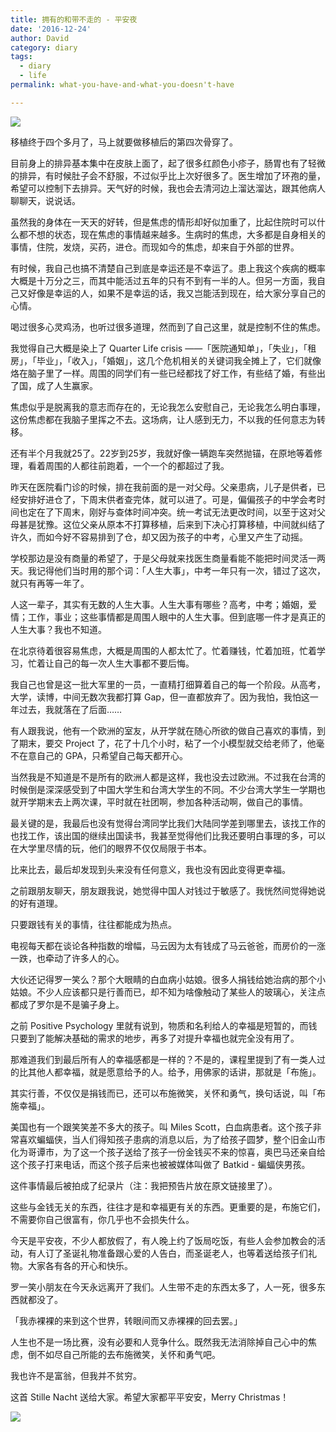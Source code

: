 ```yaml
---
title: 拥有的和带不走的 - 平安夜
date: '2016-12-24'
author: David
category: diary
tags:
  - diary
  - life
permalink: what-you-have-and-what-you-doesn't-have

---
```


![](/images/wp_weixin_public/拥有的和带不走的.jpg)

移植终于四个多月了，马上就要做移植后的第四次骨穿了。

目前身上的排异基本集中在皮肤上面了，起了很多红颜色小疹子，肠胃也有了轻微的排异，有时候肚子会不舒服，不过似乎比上次好很多了。医生增加了环孢的量，希望可以控制下去排异。天气好的时候，我也会去清河边上溜达溜达，跟其他病人聊聊天，说说话。

虽然我的身体在一天天的好转，但是焦虑的情形却好似加重了，比起住院时可以什么都不想的状态，现在焦虑的事情越来越多。生病时的焦虑，大多都是自身相关的事情，住院，发烧，买药，进仓。而现如今的焦虑，却来自于外部的世界。

有时候，我自己也搞不清楚自己到底是幸运还是不幸运了。患上我这个疾病的概率大概是十万分之三，而其中能活过五年的只有不到有一半的人。但另一方面，我自己又好像是幸运的人，如果不是幸运的话，我又岂能活到现在，给大家分享自己的心情。

喝过很多心灵鸡汤，也听过很多道理，然而到了自己这里，就是控制不住的焦虑。

我觉得自己大概是染上了 Quarter Life crisis ——「医院通知单」，「失业」，「租房」，「毕业」，「收入」，「婚姻」，这几个危机相关的关键词我全摊上了，它们就像烙在脑子里了一样。周围的同学们有一些已经都找了好工作，有些结了婚，有些出了国，成了人生赢家。

焦虑似乎是脱离我的意志而存在的，无论我怎么安慰自己，无论我怎么明白事理，这份焦虑都在我脑子里挥之不去。这场病，让人感到无力，不以我的任何意志为转移。

还有半个月我就25了。22岁到25岁，我就好像一辆跑车突然抛锚，在原地等着修理，看着周围的人都往前跑着，一个一个的都超过了我。

昨天在医院看门诊的时候，排在我前面的是一对父母。父亲患病，儿子是供者，已经安排好进仓了，下周末供者查完体，就可以进了。可是，偏偏孩子的中学会考时间也定在了下周末，刚好与查体时间冲突。统一考试无法更改时间，以至于这对父母甚是犹豫。这位父亲从原本不打算移植，后来到下决心打算移植，中间就纠结了许久，而如今好不容易排到了仓，却又因为孩子的中考，心里又产生了动摇。

学校那边是没有商量的希望了，于是父母就来找医生商量看能不能把时间灵活一两天。我记得他们当时用的那个词：「人生大事」，中考一年只有一次，错过了这次，就只有再等一年了。

人这一辈子，其实有无数的人生大事。人生大事有哪些？高考，中考；婚姻，爱情；工作，事业；这些事情都是周围人眼中的人生大事。但到底哪一件才是真正的人生大事？我也不知道。

在北京待着很容易焦虑，大概是周围的人都太忙了。忙着赚钱，忙着加班，忙着学习，忙着让自己的每一次人生大事都不要后悔。

我自己也曾是这一批大军里的一员，一直精打细算着自己的每一个阶段。从高考，大学，读博，中间无数次我都打算 Gap，但一直都放弃了。因为我怕，我怕这一年过去，我就落在了后面……

有人跟我说，他有一个欧洲的室友，从开学就在随心所欲的做自己喜欢的事情，到了期末，要交 Project 了，花了十几个小时，粘了一个小模型就交给老师了，他毫不在意自己的 GPA，只希望自己每天都开心。

当然我是不知道是不是所有的欧洲人都是这样，我也没去过欧洲。不过我在台湾的时候倒是深深感受到了中国大学生和台湾大学生的不同。不少台湾大学生一学期也就开学期末去上两次课，平时就在社团啊，参加各种活动啊，做自己的事情。

最关键的是，我最后也没有觉得台湾同学比我们大陆同学差到哪里去，该找工作的也找工作，该出国的继续出国读书，我甚至觉得他们比我还要明白事理的多，可以在大学里尽情的玩，他们的眼界不仅仅局限于书本。

比来比去，最后却发现到头来没有任何意义，我也没有因此变得更幸福。



之前跟朋友聊天，朋友跟我说，她觉得中国人对钱过于敏感了。我恍然间觉得她说的好有道理。

只要跟钱有关的事情，往往都能成为热点。

电视每天都在谈论各种指数的增幅，马云因为太有钱成了马云爸爸，而房价的一涨一跌，也牵动了许多人的心。

大伙还记得罗一笑么？那个大眼睛的白血病小姑娘。很多人捐钱给她治病的那个小姑娘。不少人应该都只是行善而已，却不知为啥像触动了某些人的玻璃心，关注点都成了罗尔是不是骗子身上。

之前 Positive Psychology 里就有说到，物质和名利给人的幸福是短暂的，而钱只要到了能解决基础的需求的地步，再多了对提升幸福也就完全没有用了。

那难道我们到最后所有人的幸福感都是一样的？不是的，课程里提到了有一类人过的比其他人都幸福，就是愿意给予的人。给予，用佛家的话讲，那就是「布施」。

其实行善，不仅仅是捐钱而已，还可以布施微笑，关怀和勇气，换句话说，叫「布施幸福」。

美国也有一个跟笑笑差不多大的孩子。叫 Miles Scott，白血病患者。这个孩子非常喜欢蝙蝠侠，当人们得知孩子患病的消息以后，为了给孩子圆梦，整个旧金山市化为哥谭市，为了这一个孩子送给了孩子一份金钱买不来的惊喜，奥巴马还亲自给这个孩子打来电话，而这个孩子后来也被被媒体叫做了 Batkid - 蝙蝠侠男孩。

这件事情最后被拍成了纪录片（注：我把预告片放在原文链接里了）。

这些与金钱无关的东西，往往才是和幸福更有关的东西。更重要的是，布施它们，不需要你自己很富有，你几乎也不会损失什么。



今天是平安夜，不少人都放假了，有人晚上约了饭局吃饭，有些人会参加教会的活动，有人订了圣诞礼物准备跟心爱的人告白，而圣诞老人，也等着送给孩子们礼物。大家各有各的开心和快乐。

罗一笑小朋友在今天永远离开了我们。人生带不走的东西太多了，人一死，很多东西就都没了。

「我赤裸裸的来到这个世界，转眼间而又赤裸裸的回去罢。」

人生也不是一场比赛，没有必要和人竞争什么。既然我无法消除掉自己心中的焦虑，倒不如尽自己所能的去布施微笑，关怀和勇气吧。

我也许不是富翁，但我并不贫穷。

这首 Stille Nacht 送给大家。希望大家都平平安安，Merry Christmas！

![](/images/wp_weixin_public/Chirstmas_Apple.jpg)
